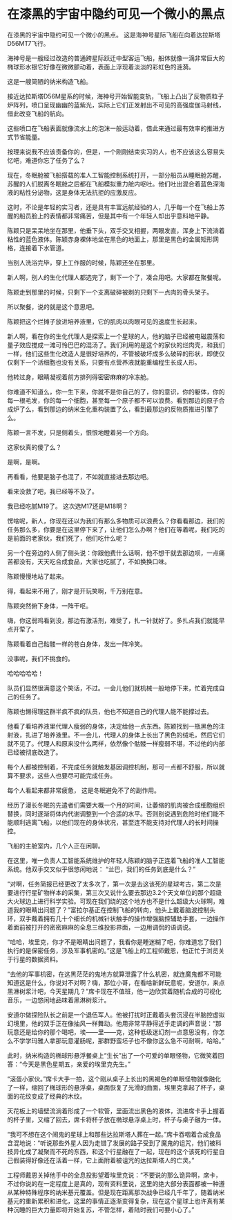 # 在漆黑的宇宙中隐约可见一个微小的黑点

在漆黑的宇宙中隐约可见一个微小的黑点。 这是海神号星际飞船在向着达拉斯塔D56MT7飞行。

海神号是一艘经过改造的普通跨星际跃迁中型客运飞船，船体就像一滴非常巨大的椭球形水银它好像在微微颤动着，表面上浮现着淡淡的彩虹色的涟漪。

这是一艘简陋的纳米构造飞船。

接近达拉斯塔D56M星系的时候，海神号开始智能变轨，飞船上凸出了反物质粒子炉阵列，喷口呈现幽幽的蓝紫光，实际上它们正发射出不可见的高强度伽马射线，借此改变飞船的航向。

这些喷口在飞船表面就像流水上的泡沫一般运动着，借此来通过最有效率的推进方式节省能量。

按理来说我不应该责备你的，但是，一个刚刚结束实习的人，也不应该这么容易失忆吧，难道你忘了任务了么？

现在，冬眠舱被飞船搭载的准人工智能控制系统打开，一部分船员从睡眠舱苏醒，苏醒的人们脱离冬眠舱之后都在飞船模拟重力舱内呕吐。他们吐出混合着蓝色深海液的粘性分泌物，这是身体无法抗拒的应激反应。

这时，不论是年轻的实习者，还是具有丰富远航经验的人，几乎每一个在飞船上苏醒的船员脸上的表情都非常痛苦，但是其中有一个年轻人却出乎意料地平静。

陈颖只是呆呆地坐在那里，他垂下头，双手交叉相握，两眼发直，浑身上下流淌着粘性的蓝色液体。陈颖赤身裸体地坐在黑色的地面上，那里是黑色的金属矩形网格，连接着下水管道。

当别人洗浴完毕，穿上工作服的时候，陈颖还坐在那里。

新人啊，别人的生化代理人都选完了，剩下一个了，凑合用吧。大家都在聚餐呢。

陈颖走到那里的时候，只剩下一个支离破碎被剃的只剩下一点肉的骨头架子。

所以聚餐，说的就是这个意思吧。

陈颖把这个烂摊子放进培养液里，它的肌肉以肉眼可见的速度生长起来。

新人啊，看在你的生化代理人是探索上一个星球的人，他的脑子已经被电磁震荡和量子效应搅成一滩可怜巴巴的混汤了。我们利用的是这个的家伙的烂肉壳，和我们一样，他们这些生化改造人是很好培养的，不管被破坏成多么破碎的形状，即使仅仅剩下一个活细胞也没有关系，只要有点营养液就能重编程生长成人形。

他转过身，眼睛凝视着前方排列得密密麻麻的冷冻舱。

你难道不知道么，你一生下来，你就不是你自己的了，你的意识，你的躯体，你的每一根毛发，你的每一个细胞，甚至每一个原子都不可以浪费。看到那边的原子合成炉了么，看到那边的纳米生化重构装置了么，看到最那边的反物质推进引擎了么。

陈颖一言不发，只是侧着头，恨恨地瞪着另一个方向。

这家伙真的傻了么？

是啊，是啊。

再看看，他要是脑子也混了，不如就直接进去那边吧。

看来没救了吧，我已经等不及了。

我已经吃腻M19了。 这次选M17还是M18啊？

愣啥呢，新人，你现在还以为我们有那么多物质可以浪费么？你看看那边，我们的任务那么多，你要是在这里停下来了，让他们怎么办啊？他们在等着呢，我们吃的是前面的老家伙，我们死了，他们吃什么呢？

另一个在旁边的人侧了侧头说：你跟他费什么话啊，他不想干就去那边呗，一点痛苦都没有，天天吃合成食品，大家也吃腻了，不如换换口味。

陈颖慢慢地站了起来。

得，看起来不用了，刚才是开玩笑啊，千万别在意。

陈颖突然俯下身体，一阵干呕。

嗨，你这弱鸡看到没，那边有激活剂，难受了，扎一针就好了。多扎点我们就能早点开荤了。

陈颖看着自己骷髅一样的苍白身体，发出一阵冷笑。

没事呢，我们不挑食的。

哈哈哈哈哈！

队员们显然很满意这个笑话，不过。一会儿他们就机械一般地停下来，忙着完成自己的任务了。

陈颖也懒得理这群半疯不疯的队员，他也不知道自己的代理人能不能撑过去。

他看了看培养液里代理人瘦弱的身体，决定给他一点东西。陈颖找到一瓶黑色的注射液，扎进了培养液里。不一会儿，代理人的身体上长出了黑色的绒毛，然后它们就不见了。代理人和原来没什么两样，依然像个骷髅一样瘦弱不堪，不过他的内部已经被彻底改造了。

每个人都被控制着，不完成任务就触发基因调控机制，那可一点都不舒服，所以就算不要求，这些人也要尽可能完成任务。

每个人看起来都非常疲惫， 这是冬眠避免不了的副作用。

经历了漫长冬眠的先遣者们需要大概一个月的时间，让萎缩的肌肉被合成细胞组织替换，同时逐渐将体内代谢调整到一个合适的水平。否则别说遇到危险时他们能不能顺利逃离飞船，以他们现在的身体状况，甚至连不能支持对代理人的长时间操控。

飞船的主舱室内，几个人正在闲聊。

在这里，唯一负责人工智能系统维护的年轻人陈颖的脑子正连着飞船的准人工智能系统。他双手交叉似乎很悠闲地说： “兰巴，我们的任务到底是什么？”

“对啊，任务简报已经更改了太多次了，第一次是去这该死的星球考古，第二次是要进行行星矿物样本的采集，第三次又说什么要去那边3.2个天文单位的那个超级大火球边上进行科学实验。可现在我们绕的这个地方也不是什么超级大火球啊，难道我的眼睛出问题了？”富拉尔基正在控制飞船的转向，他头上戴着脑波控制头环，双手戴着拥有几十个细长的机械针状触手的操作增强脑控辅助手套，一边操作着面前被打开的密密麻麻的全息三维投影界面，一边用调侃的语调说。

“哈哈，埃里克，你才不是眼睛出问题了，我看你是睡迷糊了吧，你难道忘了我们执行的是保密任务，涉及军事机密的。”这是飞船上的工程师戴恩，他正忙于浏览关于行星的数据资料。

“去他的军事机密，在这黑茫茫的鬼地方就算泄露了什么机密，就连魔鬼都不可能知道这是什么，你说对不对啊？嗨，那位小哥，在看啥新鲜玩意呢，安道尔，来点黑淋树浆汁吧，今天星期几？”席卡现在不值班，他一边欣赏着随机合成的可视化音乐，一边悠闲地品味着黑淋树浆汁。

安道尔做探险队长之前是一个退伍军人。他被打扰时正戴着头套沉浸在半脑控虚拟幻境里，他的双手正在像抽风一样舞动。他用非常平静得近乎走调的声音说：“那玩意还是给你的那个喝吧，埃——里——克，这种低级迷幻剂一点意思没有，你怎么不学学玛雅人拿那玩意灌肠呢，那群野蛮坯子也不像你这么急不可耐啊，哈哈。”

此时，纳米构造的椭球形悬浮餐桌上“生长”出了一个可爱的单眼怪物，它微笑着回答：“今天是黑色星期五，亲爱的埃里克先生。”

“滚蛋小家伙。”席卡大手一拍，这个刚从桌子上长出的黑褐色的单眼怪物就像融化了一样，缩回了椭球形的悬浮桌，桌面恢复了光滑的曲面，埃里克拿起了杯子，桌面的花纹变成了经典的木纹。

天花板上的墙壁流淌着形成了一个软管，里面流出黑色的液体，流进席卡手上握着的杯子里，又缩了回去，席卡将杯子放在椭球悬浮桌上时，杯子与桌子融为一体。

“我可不想在这个闹鬼的星球上和那些达拉斯塔人葬在一起。”席卡吞咽着合成食品含混地说：“听说那些外星人因为走错了发展的路子受到了魔鬼的诅咒，他们被科技异化成了凝聚而不死的东西，和这个行星融在了一起，现在的这个该死的行星自己假装得好像还在活着一样，它上面附着被诅咒的达拉斯塔人的亡灵。”

工程师戴恩关掉他手中的全息投影望着埃里克说：“不要说的那么诡异啊，席卡，不过你说的在一定程度上是真的，现有资料里说，这里的绝大部分表面都被一种遵从某种特殊程序的纳米基元覆盖。但是现在距离那次战争已经几千年了，随着纳米基元的重新累积和进化，这里的事情正逐渐变得复杂，现在这个星球上也许真有某种沉睡的巨大力量即将开始复苏，不管怎样，着陆时我们可要小心了。”
